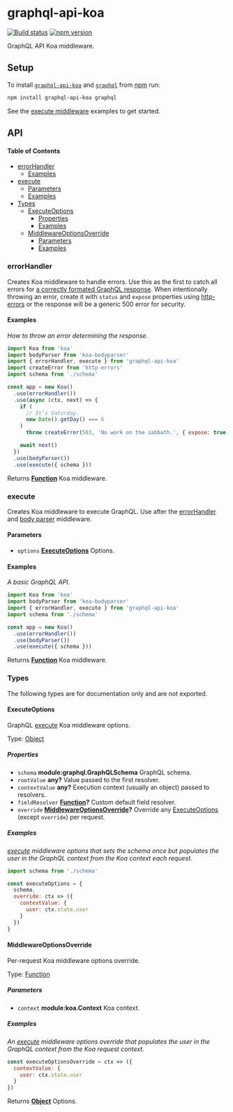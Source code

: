 # graphql-api-koa

[![Build status](https://travis-ci.org/jaydenseric/graphql-api-koa.svg)](https://travis-ci.org/jaydenseric/graphql-api-koa) [![npm version](https://img.shields.io/npm/v/graphql-api-koa.svg)](https://npm.im/graphql-api-koa)

GraphQL API Koa middleware.

## Setup

To install [`graphql-api-koa`](https://npm.im/graphql-api-koa) and [`graphql`](https://npm.im/graphql) from [npm](https://npmjs.com) run:

```sh
npm install graphql-api-koa graphql
```

See the [execute middleware](#execute) examples to get started.

## API

<!-- Generated by documentation.js. Update this documentation by updating the source code. -->

#### Table of Contents

- [errorHandler](#errorhandler)
  - [Examples](#examples)
- [execute](#execute)
  - [Parameters](#parameters)
  - [Examples](#examples-1)
- [Types](#types)
  - [ExecuteOptions](#executeoptions)
    - [Properties](#properties)
    - [Examples](#examples-2)
  - [MiddlewareOptionsOverride](#middlewareoptionsoverride)
    - [Parameters](#parameters-1)
    - [Examples](#examples-3)

### errorHandler

Creates Koa middleware to handle errors. Use this as the first to catch all errors for [a correctly formated GraphQL response](http://facebook.github.io/graphql/October2016/#sec-Errors). When intentionally throwing an error, create it with `status` and `expose` properties using [http-errors](https://npm.im/http-errors) or the response will be a generic 500 error for security.

#### Examples

_How to throw an error determining the response._

```javascript
import Koa from 'koa'
import bodyParser from 'koa-bodyparser'
import { errorHandler, execute } from 'graphql-api-koa'
import createError from 'http-errors'
import schema from './schema'

const app = new Koa()
  .use(errorHandler())
  .use(async (ctx, next) => {
    if (
      // It’s Saturday.
      new Date().getDay() === 6
    )
      throw createError(503, 'No work on the sabbath.', { expose: true })

    await next()
  })
  .use(bodyParser())
  .use(execute({ schema }))
```

Returns **[Function](https://developer.mozilla.org/docs/Web/JavaScript/Reference/Statements/function)** Koa middleware.

### execute

Creates Koa middleware to execute GraphQL. Use after the [errorHandler](#errorhandler) and [body parser](https://npm.im/koa-bodyparser) middleware.

#### Parameters

- `options` **[ExecuteOptions](#executeoptions)** Options.

#### Examples

_A basic GraphQL API._

```javascript
import Koa from 'koa'
import bodyParser from 'koa-bodyparser'
import { errorHandler, execute } from 'graphql-api-koa'
import schema from './schema'

const app = new Koa()
  .use(errorHandler())
  .use(bodyParser())
  .use(execute({ schema }))
```

Returns **[Function](https://developer.mozilla.org/docs/Web/JavaScript/Reference/Statements/function)** Koa middleware.

### Types

The following types are for documentation only and are not exported.

#### ExecuteOptions

GraphQL [execute](#execute) Koa middleware options.

Type: [Object](https://developer.mozilla.org/docs/Web/JavaScript/Reference/Global_Objects/Object)

##### Properties

- `schema` **module:graphql.GraphQLSchema** GraphQL schema.
- `rootValue` **any?** Value passed to the first resolver.
- `contextValue` **any?** Execution context (usually an object) passed to resolvers.
- `fieldResolver` **[Function](https://developer.mozilla.org/docs/Web/JavaScript/Reference/Statements/function)?** Custom default field resolver.
- `override` **[MiddlewareOptionsOverride](#middlewareoptionsoverride)?** Override any [ExecuteOptions](#executeoptions) (except `override`) per request.

##### Examples

_[execute](#execute) middleware options that sets the schema once but populates the user in the GraphQL context from the Koa context each request._

```javascript
import schema from './schema'

const executeOptions = {
  schema,
  override: ctx => ({
    contextValue: {
      user: ctx.state.user
    }
  })
}
```

#### MiddlewareOptionsOverride

Per-request Koa middleware options override.

Type: [Function](https://developer.mozilla.org/docs/Web/JavaScript/Reference/Statements/function)

##### Parameters

- `context` **module:koa.Context** Koa context.

##### Examples

_An [execute](#execute) middleware options override that populates the user in the GraphQL context from the Koa request context._

```javascript
const executeOptionsOverride = ctx => ({
  contextValue: {
    user: ctx.state.user
  }
})
```

Returns **[Object](https://developer.mozilla.org/docs/Web/JavaScript/Reference/Global_Objects/Object)** Options.
